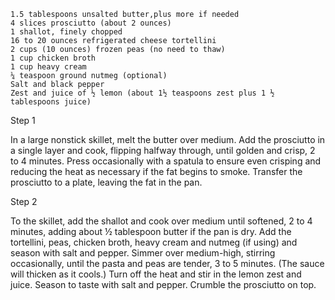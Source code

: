     1.5 tablespoons unsalted butter,plus more if needed
    4 slices prosciutto (about 2 ounces)
    1 shallot, finely chopped
    16 to 20 ounces refrigerated cheese tortellini
    2 cups (10 ounces) frozen peas (no need to thaw)
    1 cup chicken broth
    1 cup heavy cream
    ¼ teaspoon ground nutmeg (optional)
    Salt and black pepper
    Zest and juice of ½ lemon (about 1½ teaspoons zest plus 1 ½ tablespoons juice)



Step 1

In a large nonstick skillet, melt the butter over medium. Add the prosciutto in a single layer and cook, flipping halfway through, until golden and crisp, 2 to 4 minutes. Press occasionally with a spatula to ensure even crisping and reducing the heat as necessary if the fat begins to smoke. Transfer the prosciutto to a plate, leaving the fat in the pan.

Step 2

To the skillet, add the shallot and cook over medium until softened, 2 to 4 minutes, adding about ½ tablespoon butter if the pan is dry. Add the tortellini, peas, chicken broth, heavy cream and nutmeg (if using) and season with salt and pepper. Simmer over medium-high, stirring occasionally, until the pasta and peas are tender, 3 to 5 minutes. (The sauce will thicken as it cools.) Turn off the heat and stir in the lemon zest and juice. Season to taste with salt and pepper. Crumble the prosciutto on top.
